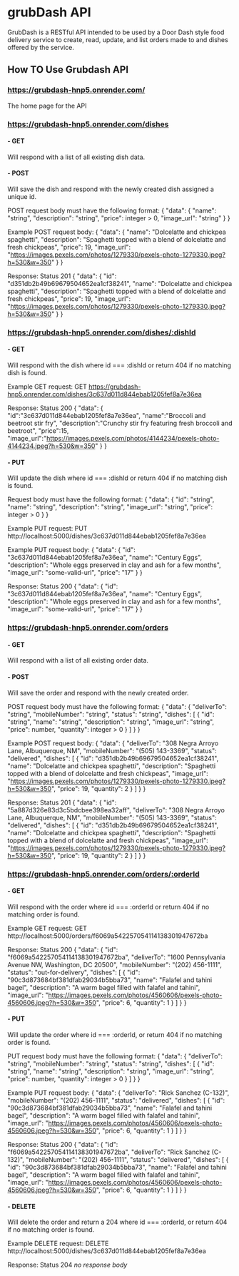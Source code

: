 # grubDash API
GrubDash is a RESTful API intended to be used by a Door Dash style food delivery service to create, read, update, and list orders made to and dishes offered by the service.

## How TO Use Grubdash API

### https://grubdash-hnp5.onrender.com/
The home page for the API

### https://grubdash-hnp5.onrender.com/dishes
#### - GET 
Will respond with a list of all existing dish data.


#### - POST 
Will save the dish and respond with the newly created dish assigned a unique id.

POST request body must have the following format:
{
  "data": {
    "name": "string",
    "description": "string",
    "price": integer > 0,
    "image_url": "string"
  }
}

Example POST request body:
{
  "data": {
    "name": "Dolcelatte and chickpea spaghetti",
    "description": "Spaghetti topped with a blend of dolcelatte and fresh chickpeas",
    "price": 19,
    "image_url": "https://images.pexels.com/photos/1279330/pexels-photo-1279330.jpeg?h=530&w=350"
  }
}

Response:
Status 201
{
  "data": {
    "id": "d351db2b49b69679504652ea1cf38241",
    "name": "Dolcelatte and chickpea spaghetti",
    "description": "Spaghetti topped with a blend of dolcelatte and fresh chickpeas",
    "price": 19,
    "image_url": "https://images.pexels.com/photos/1279330/pexels-photo-1279330.jpeg?h=530&w=350"
  }
}


### https://grubdash-hnp5.onrender.com/dishes/:dishId
#### - GET
Will respond with the dish where id === :dishId or return 404 if no matching dish is found.

Example GET request:
GET https://grubdash-hnp5.onrender.com/dishes/3c637d011d844ebab1205fef8a7e36ea

Response:
Status 200
{
  "data": {
    "id":"3c637d011d844ebab1205fef8a7e36ea",
    "name":"Broccoli and beetroot stir fry",
    "description":"Crunchy stir fry featuring fresh broccoli and beetroot",
    "price":15,
    "image_url":"https://images.pexels.com/photos/4144234/pexels-photo-4144234.jpeg?h=530&w=350"
  }
}


#### - PUT
Will update the dish where id === :dishId or return 404 if no matching dish is found.

Request body must have the following format:
{
  "data": {
    "id": "string",
    "name": "string",
    "description": "string",
    "image_url": "string",
    "price": integer > 0
  }
}

Example PUT request:
PUT http://localhost:5000/dishes/3c637d011d844ebab1205fef8a7e36ea

Example PUT request body:
{
  "data": {
    "id": "3c637d011d844ebab1205fef8a7e36ea",
    "name": "Century Eggs",
    "description": "Whole eggs preserved in clay and ash for a few months",
    "image_url": "some-valid-url",
    "price": "17"
  }
}

Response:
Status 200
{
  "data": {
    "id": "3c637d011d844ebab1205fef8a7e36ea",
    "name": "Century Eggs",
    "description": "Whole eggs preserved in clay and ash for a few months",
    "image_url": "some-valid-url",
    "price": "17"
  }
}

### https://grubdash-hnp5.onrender.com/orders
#### - GET
Will respond with a list of all existing order data.

#### - POST
Will save the order and respond with the newly created order.

POST request body must have the following format:
{
  "data": {
    "deliverTo": "string",
    "mobileNumber": "string",
    "status": "string",
    "dishes": [
      {
        "id": "string",
        "name": "string",
        "description": "string",
        "image_url": "string",
        "price": number,
        "quantity": integer > 0
      }
    ]
  }
}

Example POST request body:
{
  "data": {
    "deliverTo": "308 Negra Arroyo Lane, Albuquerque, NM",
    "mobileNumber": "(505) 143-3369",
    "status": "delivered",
    "dishes": [
      {
        "id": "d351db2b49b69679504652ea1cf38241",
        "name": "Dolcelatte and chickpea spaghetti",
        "description": "Spaghetti topped with a blend of dolcelatte and fresh chickpeas",
        "image_url": "https://images.pexels.com/photos/1279330/pexels-photo-1279330.jpeg?h=530&w=350",
        "price": 19,
        "quantity": 2
      }
    ]
  }
}

Response:
Status 201
{
  "data": {
    "id": "5a887d326e83d3c5bdcbee398ea32aff",
    "deliverTo": "308 Negra Arroyo Lane, Albuquerque, NM",
    "mobileNumber": "(505) 143-3369",
    "status": "delivered",
    "dishes": [
      {
        "id": "d351db2b49b69679504652ea1cf38241",
        "name": "Dolcelatte and chickpea spaghetti",
        "description": "Spaghetti topped with a blend of dolcelatte and fresh chickpeas",
        "image_url": "https://images.pexels.com/photos/1279330/pexels-photo-1279330.jpeg?h=530&w=350",
        "price": 19,
        "quantity": 2
      }
    ]
  }
}

### https://grubdash-hnp5.onrender.com/orders/:orderId
#### - GET
Will respond with the order where id === :orderId or return 404 if no matching order is found.

Example GET request:
GET http://localhost:5000/orders/f6069a542257054114138301947672ba

Response: 
Status 200
{
  "data": {
    "id": "f6069a542257054114138301947672ba",
    "deliverTo": "1600 Pennsylvania Avenue NW, Washington, DC 20500",
    "mobileNumber": "(202) 456-1111",
    "status": "out-for-delivery",
    "dishes": [
      {
        "id": "90c3d873684bf381dfab29034b5bba73",
        "name": "Falafel and tahini bagel",
        "description": "A warm bagel filled with falafel and tahini",
        "image_url": "https://images.pexels.com/photos/4560606/pexels-photo-4560606.jpeg?h=530&w=350",
        "price": 6,
        "quantity": 1
      }
    ]
  }
}

#### - PUT
Will update the order where id === :orderId, or return 404 if no matching order is found.

PUT request body must have the following format:
{
  "data": {
    "deliverTo": "string",
    "mobileNumber": "string",
    "status": "string",
    "dishes": [
      {
        "id": "string",
        "name": "string",
        "description": "string",
        "image_url": "string",
        "price": number,
        "quantity": integer > 0
      }
    ]
  }
}

Example PUT request body:
{
  "data": {
    "deliverTo": "Rick Sanchez (C-132)",
    "mobileNumber": "(202) 456-1111",
    "status": "delivered",
    "dishes": [
      {
        "id": "90c3d873684bf381dfab29034b5bba73",
        "name": "Falafel and tahini bagel",
        "description": "A warm bagel filled with falafel and tahini",
        "image_url": "https://images.pexels.com/photos/4560606/pexels-photo-4560606.jpeg?h=530&w=350",
        "price": 6,
        "quantity": 1
      }
    ]
  }
}

Response:
Status 200
{
  "data": {
    "id": "f6069a542257054114138301947672ba",
    "deliverTo": "Rick Sanchez (C-132)",
    "mobileNumber": "(202) 456-1111",
    "status": "delivered",
    "dishes": [
      {
        "id": "90c3d873684bf381dfab29034b5bba73",
        "name": "Falafel and tahini bagel",
        "description": "A warm bagel filled with falafel and tahini",
        "image_url": "https://images.pexels.com/photos/4560606/pexels-photo-4560606.jpeg?h=530&w=350",
        "price": 6,
        "quantity": 1
      }
    ]
  }
}

#### - DELETE
Will delete the order and return a 204 where id === :orderId, or return 404 if no matching order is found.

Example DELETE request:
DELETE http://localhost:5000/dishes/3c637d011d844ebab1205fef8a7e36ea

Response:
Status 204
*no response body*
